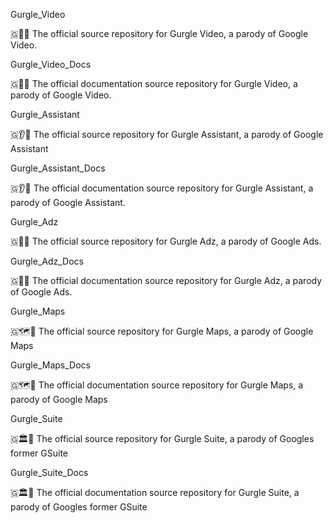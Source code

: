 
Gurgle_Video

🇬🎥️💾️ The official source repository for Gurgle Video, a parody of Google Video.

Gurgle_Video_Docs

🇬🎥️📖️ The official documentation source repository for Gurgle Video, a parody of Google Video.

Gurgle_Assistant

🇬👂️💾️ The official source repository for Gurgle Assistant, a parody of Google Assistant

Gurgle_Assistant_Docs

🇬👂️📖️ The official documentation source repository for Gurgle Assistant, a parody of Google Assistant.

Gurgle_Adz

🇬📛️💾️ The official source repository for Gurgle Adz, a parody of Google Ads.

Gurgle_Adz_Docs

🇬📛️📖️ The official documentation source repository for Gurgle Adz, a parody of Google Ads.

Gurgle_Maps

🇬🗺️💾️ The official source repository for Gurgle Maps, a parody of Google Maps

Gurgle_Maps_Docs

🇬🗺️📖️ The official documentation source repository for Gurgle Maps, a parody of Google Maps

Gurgle_Suite

🇬🏛️💾️ The official source repository for Gurgle Suite, a parody of Googles former GSuite

Gurgle_Suite_Docs

🇬🏛️📖️ The official documentation source repository for Gurgle Suite, a parody of Googles former GSuite

